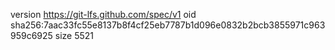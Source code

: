 version https://git-lfs.github.com/spec/v1
oid sha256:7aac33fc55e8137b8f4cf25eb7787b1d096e0832b2bcb3855971c963959c6925
size 5521
